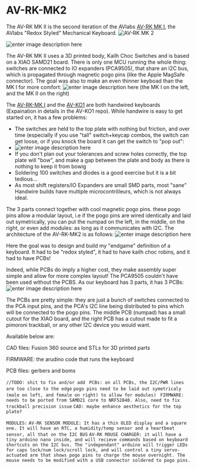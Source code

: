 # AV-RK-MK2


The AV-RK MK II is the second iteration of the AVlabs [AV-RK MK I](https://github.com/avmolaei/AV-RK-MK1), the AVlabs "Redox Styled" Mechanical Keyboard.
![AV-RK MK 2](https://cdn.discordapp.com/attachments/712626945023672370/1136623967264841788/AIL4fc9oPaMrQqEiUUiGKn0ue0uNpUhGLoGsiR-ZmI_d5t5b0r-WU9mKvzKnxqKiSDBv4QqQe6PU4JJ2Dw_a2II3Jc0MFzd7t7LpJvK8gHM_HqEeRpo8sYJr8nUEON0nudLFA9ZImRuV4uGQCOJoATzPSOXi-XK1oesAKJHStjPJx3bQYySWk12tcDynvKp1PMNYCd9F60jtGz6HKBTEuKBHFVDk4kavRRu6fdKhR9pD-q-R3UaUe1H3ncpsaCa1un5cZM9sOIzfdGT3MLhEUuaACSy6r7AydZTw6WUz7JtQbsCUUH_GpoL0vpJ3rCO9X-LHH0OKBgaURwBRLzTAXV98hEdmCB4hvSDWZXqyDh6CsKkhXyblXJgYSAZq5bXlc7DBoRJhMecXbj4pm4Bw5IcPtljWLdVJFkS2hfKcVseFt8_U39f1mhcxcx-c6K5qF9WZb-K61eZ1gLWFcFCENuaB8ampULj8I7xjkRYaMOPv-GraYxztZSJJpF-_..png)


![enter image description here](img/gif1.gif)





The AV-RK MK II uses a 3D printed body, Kailh Choc Switches and is based on a XIAO SAMD21 board. There is only one MCU running the whole thing: switches are connected to IO expanders (PCA9505), that share an I2C bus, which is propagated through magnetic pogo pins (like the Apple MagSafe connector). The goal was also to make an even thinner keyboad than the MK I for more comfort: 
![enter image description here](https://cdn.discordapp.com/attachments/712626945023672370/1136625625130606592/AIL4fc-uJq5dnbWmjo95AQXwqYADXsGC86jf2XeGO9atZ-D-YUMbOGZxCD6ksuw-NDuIfZrGumh54cNmfceZm4xgQHB96uhxSHrtycQgkYtuCjrDtu6HqJ1diADxWPdcET4tBW-3DqCy6vTohiOrHtiEQSXaCvVV6mmQP6-Kp7kIZBfvCLoZOWvMoB4MJhc2yo71diRGqAGCXYwZk3U9suX-4xr_VOhkbyu0A6meWe4I1uLoh2tckOz3Q18iRPPUMphBDFi6ab21H3SODwUuRby5urh7Nd7-75QUIK_4luc9jhR6u89M0LQqoIe_JLMmvR-t-OrocrBFvt9vTUnhSU1ZFMGgg_FmxeizAmU5DmwZKrZZQCdE6Nu21vYLe5FeNPVLk-vrxARTABKk7xOIbnnSKlTfdQFxRyqAWrmDS5mbZlUHlCOVbK0btNHxio70mYsDJFC7e-LiBLZArdqahwoVhNjBnAaWOoLxsy7RfLhjfs6r4RqjubZ1_Xcx..png)
(the MK I on the left, and the MK II on the right)
  
The [AV-RK-MK I](https://github.com/avmolaei/AV-RK-MK1) and the [AV-KO1](https://github.com/avmolaei/AV-KO1/) are both handwired keyboards (Expaination in details in the AV-KO1 repo). While handwire is easy to get started on, it has a few problems:

 - The switches are held to the top plate with nothing but friction, and over time (especially if you use "tall" switch+keycap combos, the switch can get loose, or if you knock the board it can get the switch to "pop out":
 - ![enter image description here](/img/gif2.gif)
 - If you don't plan out your tolerances and screw holes correctly, the top plate will "bow", and make a gap between the plate and body as there is nothing to keep it from bowig
 - Soldering 100 switches and diodes is a good exercise but it is a bit tedious...
 - As most shift registers/IO Expanders are small SMD parts, most "sane" Handwire builds have multiple microcontrôleurs, which is not always ideal. 

The 3 parts connect together with cool magnetic pogo pins. these pogo pins allow a modular layout, i.e if the pogo pins are wired identically and laid out symetrically, you can put the numpad on the left, in the middle, on the right, or even add modules: as long as it communicates with I2C. The architecture of the AV-RK-MK2 is as follows:
![enter image description here](https://media.discordapp.net/attachments/712626945023672370/1136631531734056960/39u2JEs1jxXFAAAAABJRU5ErkJggg.png?width=705&height=584)

 Here the goal was to design and build my "endgame" definition of a keyboard. It had to be "redox styled", it had to have kailh choc robins, and it had to have PCBs!
 
 Indeed, while PCBs do imply a higher cost, they make assembly super simple and allow for more complex layout! The PCA9505 couldn't have been used without the PCBS. As our keyboard has 3 parts, it has 3 PCBs:
 ![enter image description here](https://media.discordapp.net/attachments/712626945023672370/1136632255528321044/AIL4fc9wTbHCuxS_CXNgKaL6i6IuC0SyRDZC_Y46hHIA1XFs73FEWLTrvFwl3_eWXomB4Dtm-VlFSx6u6wjY52kfQ3hLB9SLV8EXyQKx9fg91Y1jOwH7CjFNvEzY7RDHsBjuphVyKfCykGHEdaP9giluNB8wXzlK2AS79A9qw7lQyZQVUYfs9nFJNDqN5rbFT7PsxpZPDw6i_VkUd9lWZprLoNF9szp8WyC65sOjD7tXOfwD-fiv6c3ZYg5hWjJz4cbIPmw2X-a7ARujc2MNCxfZKJKExGU5DQBCHt_kGubAFSopGQ-ODjpDm37YZdKoCA_wrC2pT8GBPdG9tt0NNmixfm5ssbGxyNT8Nw8qisDq3zVrWmOmSNdcnO9ccwYmQc4nqTOj68u2V6nVGZa8d_ouHt5qob-LZqDAbQmv2TSiQaWLtL9LXSENSmG0MWfL_WKOnbwB79d5InLGcHLf7EJy2NybGTGMc0-5M6TZ25PMI5jyciX_9ReG5R0Z..png?width=774&height=346)

The PCBs are pretty simple: they are just a bunch of switches connected to the PCA input pins, and the PCA's I2C line being distributed to pins which will be connected to the pogo pins. The middle PCB (numpad) has a small cutout for the XIAO board, and the right PCB has a cutout made to fit a pimoroni trackball, or any other I2C device you would want. 


Available below are:

  

CAD files: Fusion 360 source and STLs for 3D printed parts

FIRMWARE: the arudino code that runs the keyboard

PCB files: gerbers and boms



  

  
`//TODO: shit to fix and/or add
`
`
PCBs: on all PCBs, the I2C/PWR lines are too close to the edge
`
`pogo pins need to be laid out symetricaly (male on left, and female on right) to allow for modules)
`
`
FIRMWARE: needs to be ported from SAMD21 core to NRF52840. Also, need to fix trackball precision issue
`
`
CAD: maybe enhance aesthetics for the top plate?
`




`MODULES:`
`
AV-RK SENSOR MODULE: It has a thin OLED display and a square one. It will have an RTC, a humidity/temp sensor and a heartbeat sensor, all that on the I2C BUS
`
`
AV-RK MOUSE CHARGER: it will have a tiny arduino nano inside, and will recieve commands based on keyboard shortcuts on the I2C bus. The "independant" arduino will trigger LEDs for caps lock/num lock/scroll lock, and will control a tiny servo-actuated arm that shows pogo pins to charge the mouse overnight. The mouse needs to be modified with a USB connector soldered to pogo pins. `

